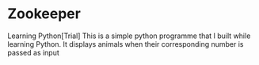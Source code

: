 # Zookeeper
Learning Python[Trial]
This is a simple python programme that I built while learning Python.
It displays animals when their corresponding number is passed as input
